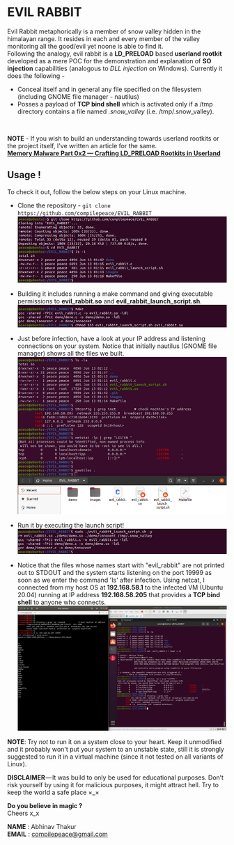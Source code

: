 # EVIL RABBIT
Evil Rabbit metaphorically is a member of snow valley hidden in the himalayan range. It resides in each and every member of the valley monitoring all the good/evil yet noone is able to find it. <br>
Following the analogy, evil rabbit is a **LD_PRELOAD** based **userland rootkit** developed as a mere POC for the demonstration and explanation of **SO injection** capabilities (analogous to *DLL injection* on Windows). Currently it does the following - 
* Conceal itself and in general any file specified on the filesystem (including GNOME file manager - nautilus)
* Posses a payload of **TCP bind shell** which is activated only if a /tmp directory contains a file named *.snow_valley* (i.e. /tmp/.snow_valley).
<br>

**NOTE** - If you wish to build an understanding towards userland rootkits or the project itself, I've written an article for the same.<br> **[Memory Malware Part 0x2 — Crafting LD_PRELOAD Rootkits in Userland]** <br>


## Usage !
To check it out, follow the below steps on your Linux machine. 

* Clone the repository - `git clone https://github.com/compilepeace/EVIL_RABBIT`
![clone](./images/0_clone.png)

* Building it includes running a make command and giving executable permissions to  **evil_rabbit.so** and **evil_rabbit_launch_script.sh**. 
![build](./images/1_build.png)

* Just before infection, have a look at your IP address and listening connections on your system. Notice that initially nautilus (GNOME file manager) shows all the files we built.
![before_infection](./images/2_before_infection.png)

* Run it by executing the launch script!
![running](./images/3_running.png)

* Notice that the files whose names start with "evil_rabbit" are not printed out to STDOUT and the system starts listening on the port 19999 as soon as we enter the command 'ls' after infection. Using netcat, I connected from my host OS at **192.168.58.1** to the infected VM (Ubuntu 20.04) running at IP address **192.168.58.205** that provides a **TCP bind shell** to anyone who connects.
![magic](./images/4_magic.png)

**NOTE**: Try *not* to run it on a system close to your heart. Keep it unmodified and it probably won't put your system to an unstable state, still it is strongly suggested to run it in a virtual machine (since it not tested on all variants of Linux).

**DISCLAIMER** — It was build to only be used for educational purposes. Don’t risk yourself by using it for malicious purposes, it might attract hell. Try to keep the world a safe place ×_×

**Do you believe in magic ?**<br>
Cheers x_x
<br>

**NAME**  : Abhinav Thakur <br>
**EMAIL** : compilepeace@gmail.com  

[Memory Malware Part 0x2 — Crafting LD_PRELOAD Rootkits in Userland]: https://medium.com/@compilepeace/memory-malware-part-0x2-writing-userland-rootkits-via-ld-preload-30121c8343d5
